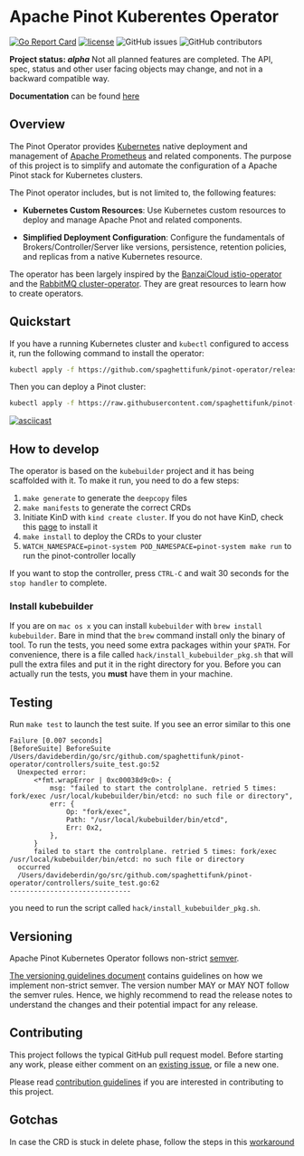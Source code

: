 # Apache Pinot Kuberentes Operator

[![Go Report Card](https://goreportcard.com/badge/github.com/spaghettifunk/pinot-operator)](https://goreportcard.com/report/github.com/spaghettifunk/pinot-operator)
[![license](https://img.shields.io/github/license/apache/pinot.svg)](LICENSE)
![GitHub issues](https://img.shields.io/github/issues/spaghettifunk/pinot-operator)
![GitHub contributors](https://img.shields.io/github/contributors/spaghettifunk/pinot-operator)

**Project status: _alpha_** Not all planned features are completed. The API, spec, status and other user facing objects may change, and not in a backward compatible way.

**Documentation** can be found [here](https://spaghettifunk.github.io/pinot-operator/)

## Overview

The Pinot Operator provides [Kubernetes](https://kubernetes.io/) native deployment and management of
[Apache Prometheus]() and related components. The purpose of this project is to
simplify and automate the configuration of a Apache Pinot stack for Kubernetes clusters.

The Pinot operator includes, but is not limited to, the following features:

- **Kubernetes Custom Resources**: Use Kubernetes custom resources to deploy and manage Apache Pnot and related components.

- **Simplified Deployment Configuration**: Configure the fundamentals of Brokers/Controller/Server like versions, persistence,
  retention policies, and replicas from a native Kubernetes resource.

The operator has been largely inspired by the [BanzaiCloud istio-operator](https://github.com/banzaicloud/istio-operator) and the [RabbitMQ cluster-operator](https://github.com/rabbitmq/cluster-operator). They are great resources to learn how to create operators.

## Quickstart

If you have a running Kubernetes cluster and `kubectl` configured to access it, run the following command to install the operator:

```bash
kubectl apply -f https://github.com/spaghettifunk/pinot-operator/releases/latest/download/pinot-cluster-operator.yaml
```

Then you can deploy a Pinot cluster:

```bash
kubectl apply -f https://raw.githubusercontent.com/spaghettifunk/pinot-operator/main/docs/examples/hello-world/pinot.yaml
```

[![asciicast](https://asciinema.org/a/385228.svg)](https://asciinema.org/a/385228)

## How to develop

The operator is based on the `kubebuilder` project and it has being scaffolded with it. To make it run, you need to do a few steps:

1. `make generate` to generate the `deepcopy` files
2. `make manifests` to generate the correct CRDs
3. Initiate KinD with `kind create cluster`. If you do not have KinD, check this [page](https://kind.sigs.k8s.io/docs/user/quick-start/#installation) to install it
4. `make install` to deploy the CRDs to your cluster
5. `WATCH_NAMESPACE=pinot-system POD_NAMESPACE=pinot-system make run` to run the pinot-controller locally

If you want to stop the controller, press `CTRL-C` and wait 30 seconds for the `stop handler` to complete.

### Install kubebuilder

If you are on `mac os x` you can install `kubebuilder` with `brew install kubebuilder`. Bare in mind that the `brew` command install only the binary of tool.
To run the tests, you need some extra packages within your `$PATH`. For convenience, there is a file called `hack/install_kubebuilder_pkg.sh` that will pull the extra files and put it
in the right directory for you. Before you can actually run the tests, you **must** have them in your machine.

## Testing

Run `make test` to launch the test suite. If you see an error similar to this one

```
Failure [0.007 seconds]
[BeforeSuite] BeforeSuite
/Users/davideberdin/go/src/github.com/spaghettifunk/pinot-operator/controllers/suite_test.go:52
  Unexpected error:
      <*fmt.wrapError | 0xc00038d9c0>: {
          msg: "failed to start the controlplane. retried 5 times: fork/exec /usr/local/kubebuilder/bin/etcd: no such file or directory",
          err: {
              Op: "fork/exec",
              Path: "/usr/local/kubebuilder/bin/etcd",
              Err: 0x2,
          },
      }
      failed to start the controlplane. retried 5 times: fork/exec /usr/local/kubebuilder/bin/etcd: no such file or directory
  occurred
  /Users/davideberdin/go/src/github.com/spaghettifunk/pinot-operator/controllers/suite_test.go:62
------------------------------
```

you need to run the script called `hack/install_kubebuilder_pkg.sh`.

## Versioning

Apache Pinot Kubernetes Operator follows non-strict [semver](https://semver.org/).

[The versioning guidelines document](version_guidelines.md) contains guidelines
on how we implement non-strict semver. The version number MAY or MAY NOT follow the semver rules. Hence, we highly recommend to read
the release notes to understand the changes and their potential impact for any release.

## Contributing

This project follows the typical GitHub pull request model. Before starting any work, please either comment on an [existing issue](https://github.com/spaghettifunk/pinot-operator/issues), or file a new one.

Please read [contribution guidelines](CONTRIBUTING.md) if you are interested in contributing to this project.

## Gotchas

In case the CRD is stuck in delete phase, follow the steps in this [workaround](https://github.com/kubernetes/kubernetes/issues/60538#issuecomment-369099998)
